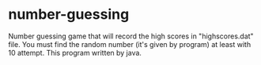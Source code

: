 # number-guessing
Number guessing game that will record the high scores in "highscores.dat" file. 
You must find the random number (it's given by program) at least with 10 attempt. 
This program written by java.
